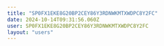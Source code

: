 ```yaml
---
title: "SP0FX1EKE8G20BP2CEY86Y3RDNWKMTXWDPC8Y2FC"
date: 2024-10-14T09:31:56.060Z
user: SP0FX1EKE8G20BP2CEY86Y3RDNWKMTXWDPC8Y2FC
layout: "users"
---
```

    